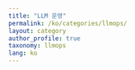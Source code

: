 ```yaml
---
title: "LLM 운영"
permalink: /ko/categories/llmops/
layout: category
author_profile: true
taxonomy: llmops
lang: ko
---
```

